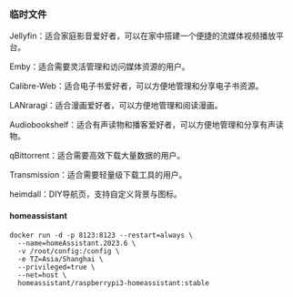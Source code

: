 ### 临时文件
Jellyfin‌：适合家庭影音爱好者，可以在家中搭建一个便捷的流媒体视频播放平台。

‌Emby‌：适合需要灵活管理和访问媒体资源的用户。

‌Calibre-Web‌：适合电子书爱好者，可以方便地管理和分享电子书资源。

‌LANraragi‌：适合漫画爱好者，可以方便地管理和阅读漫画。

‌Audiobookshelf‌：适合有声读物和播客爱好者，可以方便地管理和分享有声读物。

‌qBittorrent‌：适合需要高效下载大量数据的用户。

‌Transmission‌：适合需要轻量级下载工具的用户。

heimdall：DIY导航页，支持自定义背景与图标。
#### homeassistant
```
docker run -d -p 8123:8123 --restart=always \
  --name=homeAssistant.2023.6 \
  -v /root/config:/config \
  -e TZ=Asia/Shanghai \
  --privileged=true \
  --net=host \
  homeassistant/raspberrypi3-homeassistant:stable
```
